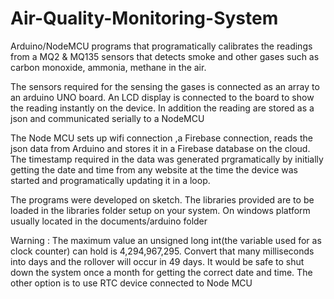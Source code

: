 # Air-Quality-Monitoring-System
Arduino/NodeMCU programs that programatically calibrates the readings from a MQ2 &amp; MQ135 sensors that
detects smoke and other gases such as carbon monoxide, ammonia, methane in the air.

The sensors required for the sensing the gases is connected as an array to an arduino UNO board. 
An LCD display is  connected to the board to show the reading instantly on the device. In addition
the reading are stored as a json and communicated serially to a NodeMCU 

The Node MCU sets up wifi connection ,a Firebase connection, reads the json data from Arduino
and stores it in a Firebase database on the cloud. The timestamp required in the data was generated 
prgramatically by initially getting the date and time from any website at the time the device was
started and programatically updating it in a loop.

The programs were developed on sketch. The libraries provided are to be loaded in the libraries folder setup 
on your system. On windows platform usually located in the documents/arduino folder

Warning : 
The maximum value an unsigned long int(the variable used for as clock counter) can hold is 4,294,967,295. 
Convert that many milliseconds into days and the rollover will occur in 49 days. It would be safe to shut down the
system once a month for getting the correct date and time. The other option is to use RTC device connected to Node MCU
